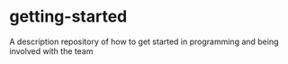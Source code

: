 # getting-started
A description repository of how to get started in programming and being involved with the team
